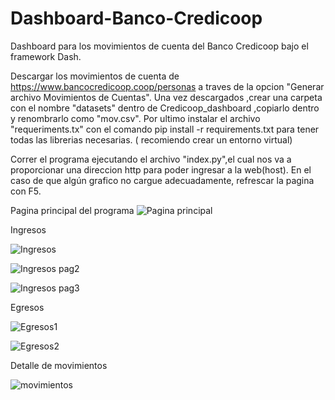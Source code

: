 # Dashboard-Banco-Credicoop
Dashboard para los movimientos de cuenta del Banco Credicoop bajo el framework Dash.

Descargar los movimientos de cuenta  de https://www.bancocredicoop.coop/personas a traves de la opcion "Generar archivo Movimientos de Cuentas".
Una vez descargados ,crear una carpeta con el nombre "datasets" dentro de Credicoop_dashboard  ,copiarlo dentro y renombrarlo como "mov.csv".
Por ultimo instalar el archivo "requeriments.tx" con el comando pip install -r requirements.txt para tener todas las librerias necesarias. ( recomiendo crear un entorno virtual)

Correr el programa ejecutando el archivo "index.py",el cual nos va a proporcionar una direccion http para poder ingresar a la web(host).
En el caso de que algún grafico no cargue adecuadamente, refrescar la pagina con F5.


Pagina principal del programa
![Pagina principal](https://user-images.githubusercontent.com/85622107/129117818-891e797b-b521-49cc-8997-671e7b1d5dd7.png)

Ingresos

![Ingresos](https://user-images.githubusercontent.com/85622107/129118282-1fa2de81-4cba-4d6d-8075-42d87fe896ca.png)

![Ingresos pag2](https://user-images.githubusercontent.com/85622107/129118288-7d719fa0-e4f8-46d5-8b54-0b26e7a0c90f.png)

![Ingresos pag3](https://user-images.githubusercontent.com/85622107/129118294-a4438729-0e39-4973-bfba-9fbe3c597204.png)

Egresos

![Egresos1](https://user-images.githubusercontent.com/85622107/129118315-803f384e-6338-48f9-858c-a3ecc19f1f07.png)

![Egresos2](https://user-images.githubusercontent.com/85622107/129118337-f471d08a-fd38-4784-bbf8-e19ead4cbdc1.png)

Detalle de movimientos

![movimientos](https://user-images.githubusercontent.com/85622107/129118350-eaa05dd4-7b1b-48b2-9598-2f6d9a0d11e2.png)






